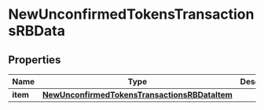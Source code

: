 

# NewUnconfirmedTokensTransactionsRBData


## Properties

Name | Type | Description | Notes
------------ | ------------- | ------------- | -------------
**item** | [**NewUnconfirmedTokensTransactionsRBDataItem**](NewUnconfirmedTokensTransactionsRBDataItem.md) |  | 




